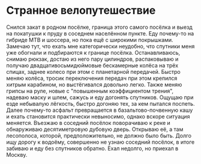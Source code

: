 Странное велопутешествие
========================

Снился закат в родном посёлке, граница этого самого посёлка и выезд на покатушки к пруду в соседнем населённом пункте. Еду почему-то на гибриде MTB и шоссера, но пока ещё с широкими покрышками. Замечаю тут, что ехать мне категорически неудобно, что спутники меня уже обогнали и подбираются к границе посёлка. Останавливаюсь, снимаю рюкзак, достаю из него пару цилиндров, распаковываю и получаю двадцативосьмидюймовые бескамерные колёса на трёх спицах, заднее колесо при этом с планетарной передачей. Быстро меняю колёса, тросик переключения передач при этом крепился хитрым карабином, но выстёгивался довольно легко. Также меняю грипсы на руле, новые с "повышенным коэффициентом трения", надеваю маску и шлем, сажусь и еду догонять спутников. Ощущаю при езде небывалую лёгкость, быстро догоняю тех, за кем пытался поспеть. Далее почему-то асфальт превращается в базальтово-почвенную кашу и ехать становится практически невыносимо, однако вскоре ситуация меняется. Въезжаю в соседний посёлок поворачиваю к реке и обнаруживаю десятиметровую дубовую дверь. Открываю её, а там лесополоса, которой, предположительно, не должно было быть. Долго ищу дорогу к водоёму, совершенно не узнаю соседний посёлок, в итоге забиваю и еду без спутников обратно. Ехал недолго, но приехал в Москву.
